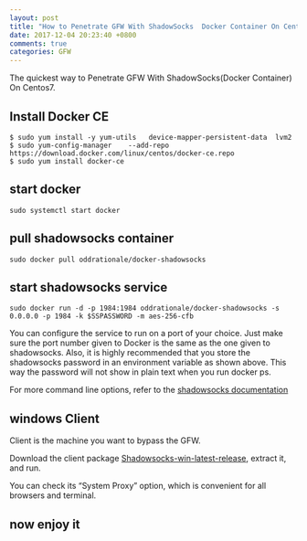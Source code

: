 ```yaml
---
layout: post
title: "How to Penetrate GFW With ShadowSocks  Docker Container On Centos7"
date: 2017-12-04 20:23:40 +0800
comments: true
categories: GFW
---
```


The quickest way to Penetrate GFW With ShadowSocks(Docker Container) On Centos7.

## Install Docker CE

```
$ sudo yum install -y yum-utils   device-mapper-persistent-data  lvm2
$ sudo yum-config-manager    --add-repo     https://download.docker.com/linux/centos/docker-ce.repo
$ sudo yum install docker-ce
```

## start  docker

```
sudo systemctl start docker
```

## pull shadowsocks container
```
sudo docker pull oddrationale/docker-shadowsocks
```

## start shadowsocks service
```
sudo docker run -d -p 1984:1984 oddrationale/docker-shadowsocks -s 0.0.0.0 -p 1984 -k $SSPASSWORD -m aes-256-cfb
```

You can configure the service to run on a port of your choice. Just make sure the port number given to Docker is the same as the one given to shadowsocks. Also, it is highly recommended that you store the shadowsocks password in an environment variable as shown above. This way the password will not show in plain text when you run docker ps.

For more command line options, refer to the [shadowsocks documentation](https://github.com/shadowsocks/shadowsocks/tree/master)

## windows Client

Client is the machine you want to bypass the GFW.

Download the client package [Shadowsocks-win-latest-release](https://github.com/shadowsocks/shadowsocks-windows/releases), extract it, and run.

You can check its “System Proxy” option, which is convenient for all browsers and terminal.

## now enjoy it
